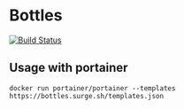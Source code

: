 # Bottles
[![Build Status](https://drone.strootje.com/api/badges/strootje/bottles/status.svg)](https://drone.strootje.com/strootje/bottles)

## Usage with portainer
```
docker run portainer/portainer --templates https://bottles.surge.sh/templates.json
```
